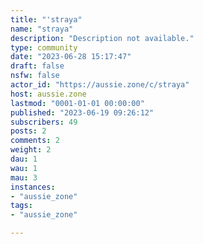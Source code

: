 ```yaml
---
title: "'straya" 
name: "straya"
description: "Description not available."
type: community
date: "2023-06-28 15:17:47"
draft: false
nsfw: false
actor_id: "https://aussie.zone/c/straya"
host: aussie.zone
lastmod: "0001-01-01 00:00:00"
published: "2023-06-19 09:26:12"
subscribers: 49
posts: 2
comments: 2
weight: 2
dau: 1
wau: 1
mau: 3
instances:
- "aussie_zone"
tags: 
- "aussie_zone"

---
```


